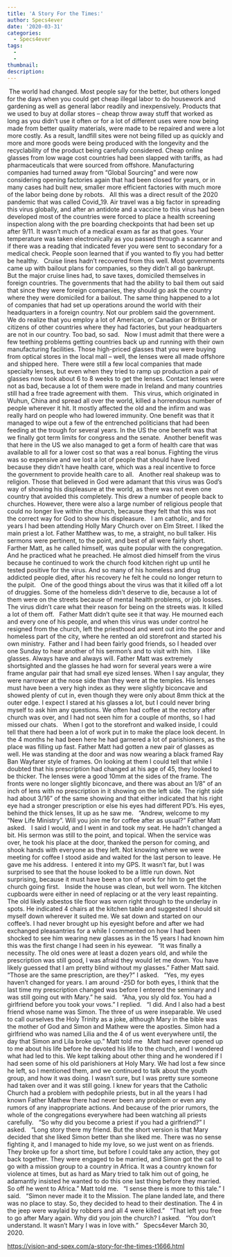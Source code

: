 ```yaml
---
title: 'A Story For the Times:'
author: Specs4ever
date: '2020-03-31'
categories:
  - Specs4ever
tags:
  - 
  - 
thumbnail: 
description: 
---
```


 The world had changed. Most people say for the better, but others longed for the days when you could get cheap illegal labor to do housework and gardening as well as general labor readily and inexpensively. Products that we used to buy at dollar stores – cheap throw away stuff that worked as long as you didn’t use it often or for a lot of different uses were now being made from better quality materials, were made to be repaired and were a lot more costly. As a result, landfill sites were not being filled up as quickly and more and more goods were being produced with the longevity and the recyclability of the product being carefully considered. Cheap online glasses from low wage cost countries had been slapped with tariffs, as had pharmaceuticals that were sourced from offshore. Manufacturing companies had turned away from “Global Sourcing” and were now considering opening factories again that had been closed for years, or in many cases had built new, smaller more efficient factories with much more of the labor being done by robots.
 
All this was a direct result of the 2020 pandemic that was called Covid_19. Air travel was a big factor in spreading this virus globally, and after an antidote and a vaccine to this virus had been developed most of the countries were forced to place a health screening inspection along with the pre boarding checkpoints that had been set up after 9/11. It wasn’t much of a medical exam as far as that goes. Your temperature was taken electronically as you passed through a scanner and if there was a reading that indicated fever you were sent to secondary for a medical check. People soon learned that if you wanted to fly you had better be healthy.
 
Cruise lines hadn’t recovered from this well. Most governments came up with bailout plans for companies, so they didn’t all go bankrupt. But the major cruise lines had, to save taxes, domiciled themselves in foreign countries. The governments that had the ability to bail them out said that since they were foreign companies, they should go ask the country where they were domiciled for a bailout. The same thing happened to a lot of companies that had set up operations around the world with their headquarters in a foreign country. Not our problem said the government. We do realize that you employ a lot of American, or Canadian or British or citizens of other countries where they had factories, but your headquarters are not in our country. Too bad, so sad.
 
Now I must admit that there were a few teething problems getting countries back up and running with their own manufacturing facilities. Those high-priced glasses that you were buying from optical stores in the local mall – well, the lenses were all made offshore and shipped here.  There were still a few local companies that made specialty lenses, but even when they tried to ramp up production a pair of glasses now took about 6 to 8 weeks to get the lenses. Contact lenses were not as bad, because a lot of them were made in Ireland and many countries still had a free trade agreement with them.
 
This virus, which originated in Wuhun, China and spread all over the world, killed a horrendous number of people wherever it hit. It mostly affected the old and the infirm and was really hard on people who had lowered immunity. One benefit was that it managed to wipe out a few of the entrenched politicians that had been feeding at the trough for several years. In the US the one benefit was that we finally got term limits for congress and the senate.  Another benefit was that here in the US we also managed to get a form of health care that was available to all for a lower cost so that was a real bonus. Fighting the virus was so expensive and we lost a lot of people that should have lived because they didn’t have health care, which was a real incentive to force the government to provide health care to all.
 
Another real shakeup was to religion. Those that believed in God were adamant that this virus was God’s way of showing his displeasure at the world, as there was not even one country that avoided this completely. This drew a number of people back to churches. However, there were also a large number of religious people that could no longer live within the church, because they felt that this was not the correct way for God to show his displeasure.
 
I am catholic, and for years I had been attending Holly Mary Church over on Elm Street. I liked the main priest a lot. Father Matthew was, to me, a straight, no bull talker. His sermons were pertinent, to the point, and best of all were fairly short. Farther Matt, as he called himself, was quite popular with the congregation. And he practiced what he preached. He almost died himself from the virus because he continued to work the church food kitchen right up until he tested positive for the virus. And so many of his homeless and drug addicted people died, after his recovery he felt he could no longer return to the pulpit. 
 
One of the good things about the virus was that it killed off a lot of druggies. Some of the homeless didn’t deserve to die, because a lot of them were on the streets because of mental health problems, or job losses. The virus didn’t care what their reason for being on the streets was. It killed a lot of them off.
 
Father Matt didn’t quite see it that way. He mourned each and every one of his people, and when this virus was under control he resigned from the church, left the priesthood and went out into the poor and homeless part of the city, where he rented an old storefront and started his own ministry.  Father and I had been fairly good friends, so I headed over one Sunday to hear another of his sermon’s and to visit with him. 
 
I like glasses. Always have and always will. Father Matt was extremely shortsighted and the glasses he had worn for several years were a wire frame angular pair that had small eye sized lenses. When I say angular, they were narrower at the nose side than they were at the temples. His lenses must have been a very high index as they were slightly biconcave and showed plenty of cut in, even though they were only about 8mm thick at the outer edge. I expect I stared at his glasses a lot, but I could never bring myself to ask him any questions. We often had coffee at the rectory after church was over, and I had not seen him for a couple of months, so I had missed our chats.
 
When I got to the storefront and walked inside, I could tell that there had been a lot of work put in to make the place look decent. In the 4 months he had been here he had garnered a lot of parishioners, as the place was filling up fast. Father Matt had gotten a new pair of glasses as well. He was standing at the door and was now wearing a black framed Ray Ban Wayfarer style of frames. On looking at them I could tell that while I doubted that his prescription had changed at his age of 45, they looked to be thicker. The lenses were a good 10mm at the sides of the frame. The fronts were no longer slightly biconcave, and there was about an 1/8” of an inch of lens with no prescription in it showing on the left side. The right side had about 3/16” of the same showing and that either indicated that his right eye had a stronger prescription or else his eyes had different PD’s. His eyes, behind the thick lenses, lit up as he saw me.
 
“Andrew, welcome to my “New Life Ministry”. Will you join me for coffee after as usual?” Father Matt asked.
 
I said I would, and I went in and took my seat. He hadn’t changed a bit. His sermon was still to the point, and topical. When the service was over, he took his place at the door, thanked the person for coming, and shook hands with everyone as they left. Not knowing where we were meeting for coffee I stood aside and waited for the last person to leave. He gave me his address.  I entered it into my GPS. It wasn’t far, but I was surprised to see that the house looked to be a little run down. Not surprising, because it must have been a ton of work for him to get the church going first.
 
Inside the house was clean, but well worn. The kitchen cupboards were either in need of replacing or at the very least repainting. The old likely asbestos tile floor was worn right through to the underlay in spots. He indicated 4 chairs at the kitchen table and suggested I should sit myself down wherever it suited me. We sat down and started on our coffee’s. I had never brought up his eyesight before and after we had exchanged pleasantries for a while I commented on how I had been shocked to see him wearing new glasses as in the 15 years I had known him this was the first change I had seen in his eyewear.
 
“It was finally a necessity. The old ones were at least a dozen years old, and while the prescription was still good, I was afraid they would let me down. You have likely guessed that I am pretty blind without my glasses.” Father Matt said.
 
“Those are the same prescription, are they?” I asked.
 
“Yes, my eyes haven’t changed for years. I am around -25D for both eyes, I think that the last time my prescription changed was before I entered the seminary and I was still going out with Mary.” he said.
 
“Aha, you sly old fox. You had a girlfriend before you took your vows.” I replied. 
 
“I did. And I also had a best friend whose name was Simon. The three of us were inseparable. We used to call ourselves the Holy Trinity as a joke, although Mary in the bible was the mother of God and Simon and Mathew were the apostles. Simon had a girlfriend who was named Lilia and the 4 of us went everywhere until, the day that Simon and Lila broke up.” Matt told me
 
Matt had never opened up to me about his life before he devoted his life to the church, and I wondered what had led to this. We kept talking about other thing and he wondered if I had seen some of his old parishioners at Holy Mary. We had lost a few since he left, so I mentioned them, and we continued to talk about the youth group, and how it was doing. I wasn’t sure, but I was pretty sure someone had taken over and it was still going. I knew for years that the Catholic Church had a problem with pedophile priests, but in all the years I had known Father Mathew there had never been any problem or even any rumors of any inappropriate actions. And because of the prior rumors, the whole of the congregations everywhere had been watching all priests carefully.
 
“So why did you become a priest if you had a girlfriend?” I asked.
 
“Long story there my friend. But the short version is that Mary decided that she liked Simon better than she liked me. There was no sense fighting it, and I managed to hide my love, so we just went on as friends. They broke up for a short time, but before I could take any action, they got back together. They were engaged to be married, and Simon got the call to go with a mission group to a country in Africa. It was a country known for violence at times, but as hard as Mary tried to talk him out of going, he adamantly insisted he wanted to do this one last thing before they married. So off he went to Africa.” Matt told me.
 
“I sense there is more to this tale.” I said.
 
“Simon never made it to the Mission. The plane landed late, and there was no place to stay. So, they decided to head to their destination. The 4 in the jeep were waylaid by robbers and all 4 were killed.”
 
“That left you free to go after Mary again. Why did you join the church? I asked.
 
“You don’t understand. It wasn’t Mary I was in love with.”
 
Specs4ever
March 30, 2020.
 
 
 
 

https://vision-and-spex.com/a-story-for-the-times-t1666.html
